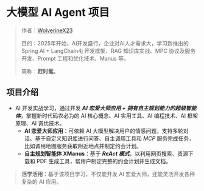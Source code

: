 # 大模型 AI Agent 项目
> 作者：[WolverineX23](https://github.com/WolverineX23)
>
> 目的：2025年开始，AI开发盛行，企业对AI人才需求大，学习新推出的 Spring AI + LangChain4j 开发框架、RAG 知识库实战、MPC 协议及服务开发、Prompt 工程和优化技术、Manus 等。
>
>简称：**赶时髦**。
## 项目介绍
- AI 开发实战学习，通过开发 ***AI 恋爱大师应用 + 拥有自主规划能力的超级智能体***，掌握新时代码农必为的 AI 核心概念、AI 实用工具、AI 编程技术、AI 框架原理、AI 调优技术。
  - **AI 恋爱大师应用**：可依赖 AI 大模型解决用户的情感问题，支持多轮对话、基于自定义知识库进行问答、自主调用工具和 *MCP* 服务完成任务，比如调用地图服务获取附近地点并制定约会计划。
  - **自主规划智能体 XManus**：基于 ***ReAct 模式***，以利用网页搜索、资源下载和 PDF 生成工具，帮用户制定完整的约会计划并生成文档。
> **活学活用**：基于该项目学习，不仅能开发 AI 恋爱大师，还能灵活开发各种复杂的 AI 应用。